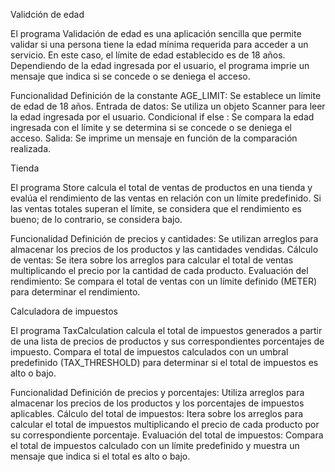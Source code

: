 Validción de edad

El programa Validación de edad es una aplicación sencilla que permite validar si una persona  tiene la edad mínima requerida para acceder a un servicio. En este caso, el límite de edad establecido es de 18 años. Dependiendo de la edad ingresada por el usuario, el programa imprie un mensaje que indica si se concede o se deniega el acceso.

Funcionalidad
Definición de la constante AGE_LIMIT: Se establece un límite de edad de 18 años.
Entrada de datos: Se utiliza un objeto Scanner para leer la edad ingresada por el usuario.
Condicional if else : Se compara la edad ingresada con el límite y se determina si se concede o se deniega el acceso.
Salida: Se imprime un mensaje en función de la comparación realizada.

Tienda 

El programa Store calcula el total de ventas de productos en una tienda y evalúa el rendimiento de las ventas en relación con un límite predefinido. Si las ventas totales superan el límite, se considera que el rendimiento es bueno; de lo contrario, se considera bajo.

Funcionalidad
Definición de precios y cantidades: Se utilizan arreglos para  almacenar los precios de los productos y las cantidades vendidas.
Cálculo de ventas: Se itera sobre los arreglos para calcular el total de ventas multiplicando el precio por la cantidad de cada producto.
Evaluación del rendimiento: Se compara el total de ventas con un límite definido (METER) para determinar el rendimiento.

Calculadora de impuestos

El programa TaxCalculation calcula el total de impuestos generados a partir de una lista de precios de productos y sus correspondientes porcentajes de impuesto. Compara el total de impuestos calculados con un umbral predefinido (TAX_THRESHOLD) para determinar si el total de impuestos es alto o bajo.

Funcionalidad
Definición de precios y porcentajes: Utiliza arreglos para almacenar los precios de los productos y los porcentajes de impuestos aplicables.
Cálculo del total de impuestos: Itera sobre los arreglos para calcular el total de impuestos multiplicando el precio de cada producto por su correspondiente porcentaje.
Evaluación del total de impuestos: Compara el total de impuestos calculado con un límite predefinido y muestra un mensaje que indica si el total es alto o bajo.